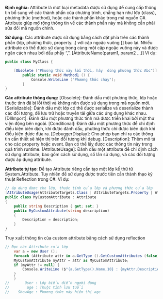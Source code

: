 **Định nghĩa:**
Attribute là một loại metadata được sử dụng để cung cấp thông tin bổ sung về các thành phần của chương trình, chẳng hạn như lớp (class), phương thức (method), hoặc các thành phần khác trong mã nguồn C#. Attribute giúp mở rộng thông tin về các thành phần này mà không cần phải sửa đổi mã nguồn chính.

**Sử dụng:**
Các attribute được sử dụng bằng cách đặt phía trên các thành phần (lớp, phương thức, property…) với cặp ngoặc vuông [] bao lại. Nhiều attribute có thể được sử dụng trong cùng một cặp ngoặc vuông  này và được ngăn cách nhau bởi dấu phẩy “,”.
[AttributeName(param1, param2 ...)]
Ví dụ:
```csharp
public class MyClass {

    [Obsolete ("Phương thức này lỗi thời, hãy  dùng phương thức Abc")]
        public static void Method1 () {
            Console.WriteLine ("Phương thức chạy");
        }
}
```
**Các attribute thông dụng:**
[Obsolete]: Đánh dấu một phương thức, lớp hoặc thuộc tính đã bị lỗi thời và không nên được sử dụng trong mã nguồn mới.
[Serializable]: Đánh dấu một lớp có thể được serialize và deserialize thành các đối tượng, để lưu trữ hoặc truyền tải giữa các ứng dụng khác nhau.
[DllImport]: Đánh dấu một phương thức tĩnh mà được triển khai bởi một thư viện động bên ngoài.
[Conditional]: Đánh dấu một phương thức để chỉ định điều kiện biên dịch, khi được đánh dấu, phương thức chỉ được biên dịch khi điều kiện được đưa ra.
[DebuggerDisplay]: Cho phép bạn chỉ ra các thông tin cần thiết sẽ hiện thị trên đối tượng khi debug.
[Description]: Thêm mô tả cho các property hoặc event. Bạn có thể lấy được các thông tin này trong quá trình runtime.
[AttributeUsage]: Đánh dấu một attribute để chỉ định cách sử dụng attribute, bao gồm cách sử dụng, số lần sử dụng, và các đối tượng được áp dụng attribute.

**Attribute tự tạo**:
Để tạo Attribute riêng cần tạo một lớp kế thừ từ System.Attribute. Tuy nhiên để sử dụng được trước tiên cần thành thạo kỹ thuật Reflection trong C#.
Ví dụ:
```csharp
// áp dụng được cho lớp, thuộc tính của lớp và phương thức của lớp
[AttributeUsage(AttributeTargets.Class | AttributeTargets.Property | AttributeTargets.Method)]
public class MyCustomAttribute : Attribute
{
    public string Description { get; set; }
    public MyCustomAttribute(string description)
    {
        Description = description;
    }
}
```
Truy xuất thông tin của custom attribute bằng cách sử dụng reflection
```csharp
// Đọc các Attribute của lớp
    var a = new User ();
    foreach (Attribute attr in a.GetType ().GetCustomAttributes (false)) {
    MyCustomAttribute myAttr = attr as MyCustomAttribute;
    if (myAttr != null) {
        Console.WriteLine ($"{a.GetType().Name,10} : {myAttr.Description}");
    }
    }
//       User : Lớp biểu diễn người dùng
//        age : Thuộc tính lưu tuổi
//    ShowAge : Phương thức này hiện thị age
```
